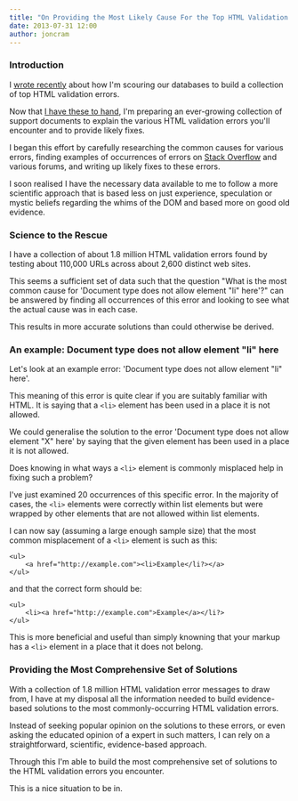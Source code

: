 ```yaml
---
title: "On Providing the Most Likely Cause For the Top HTML Validation Errors"
date: 2013-07-31 12:00
author: joncram
---
```


### Introduction

I [wrote recently](/finding-the-top-html-validation-errors/) about how I'm scouring our databases to build
a collection of top HTML validation errors.

Now that [I have these to hand](http://help.simplytestable.com/errors/html-validation/index/),
I'm preparing an ever-growing collection of support documents to explain the various HTML validation errors
you'll encounter and to provide likely fixes.

I began this effort by carefully researching the common causes
for various errors, finding examples of occurrences of errors on
[Stack Overflow](http://stackoverflow.com/) and various
forums, and writing up likely fixes to these errors.

I soon realised I have the necessary data available
to me to follow a more scientific approach that is based less on
just experience, speculation or mystic beliefs regarding the whims of the
DOM and based more on good old evidence.

### Science to the Rescue

I have a collection of about 1.8 million HTML validation errors
found by testing about 110,000 URLs across about 2,600 distinct web sites.

This seems a sufficient set of data such that the question "What is the
most common cause for 'Document type does not allow element "li" here'?"
can be answered by finding all occurrences of this error and looking to see
what the actual cause was in each case.

This results in more accurate solutions than could otherwise be derived.

### An example: Document type does not allow element "li" here

Let's look at an example error: 'Document type does not allow element "li" here'.

This meaning of this error is quite clear if you are suitably familiar with
HTML. It is saying that a `<li>` element has been used
in a place it is not allowed.

We could generalise the solution to the error 'Document type does not allow element "X" here'
by saying that the given element has been used in a place it is not allowed.

Does knowing in what ways a `<li>` element is commonly
misplaced help in fixing such a problem?

I've just examined 20 occurrences of this specific error. In the majority
of cases, the `<li>` elements were correctly within
list elements but were wrapped by other elements that are not allowed
within list elements.

I can now say (assuming a large enough sample size) that the most common
misplacement of a `<li>` element is such as this:

    <ul>
        <a href="http://example.com"><li>Example</li?></a>
    </ul>

and that the correct form should be:

    <ul>
        <li><a href="http://example.com">Example</a></li?>
    </ul>

This is more beneficial and useful than simply knowning that your markup
has a `<li>` element in a place that it does not belong.

### Providing the Most Comprehensive Set of Solutions

With a collection of 1.8 million HTML validation error messages to draw from,
I have at my disposal all the information needed to build evidence-based
solutions to the most commonly-occurring HTML validation errors.

Instead of seeking popular opinion on the solutions to these errors,
or even asking the educated opinion of a expert in such matters,
I can rely on a straightforward, scientific, evidence-based approach.

Through this I'm able to build the most comprehensive set of solutions
to the HTML validation errors you encounter.

This is a nice situation to be in.
